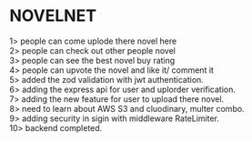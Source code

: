 # NOVELNET
1> people can come uplode there novel here </br>
2> people can check out other people novel </br>
3> people can see the best novel buy rating </br>
4> people can upvote the novel and like it/ comment it </br>
5> added the zod validation with jwt authentication. </br>
6> adding the express api for user and uplorder verification. </br>
7> adding the new feature for user to upload there novel. </br>
8> need to learn about AWS S3 and cluodinary, multer combo. </br>
9> adding security in sigin with middleware RateLimiter. </br>
10> backend completed.
